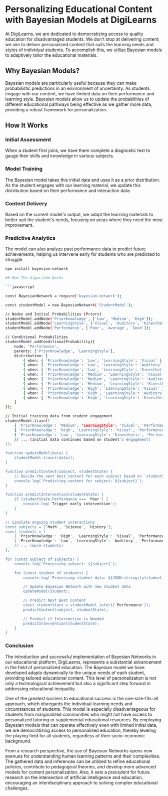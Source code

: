 # Personalizing Educational Content with Bayesian Models at DigiLearns

At DigiLearns, we are dedicated to democratizing access to quality education for disadvantaged students. We don't stop at delivering content; we aim to deliver personalized content that suits the learning needs and styles of individual students. To accomplish this, we utilize Bayesian models to adaptively tailor the educational materials.

## Why Bayesian Models?

Bayesian models are particularly useful because they can make probabilistic predictions in an environment of uncertainty. As students engage with our content, we have limited data on their performance and learning style. Bayesian models allow us to update the probabilities of different educational pathways being effective as we gather more data, providing a robust framework for personalization.

## How It Works

### Initial Assessment
When a student first joins, we have them complete a diagnostic test to gauge their skills and knowledge in various subjects.

### Model Training
The Bayesian model takes this initial data and uses it as a prior distribution. As the student engages with our learning material, we update this distribution based on their performance and interaction data.

### Content Delivery
Based on the current model's output, we adapt the learning materials to better suit the student's needs, focusing on areas where they need the most improvement.

### Predictive Analytics
The model can also analyze past performance data to predict future achievements, helping us intervene early for students who are predicted to struggle.

```bash
npm install bayesian-network

## How The Algorithm Works

```javascript

const BayesianNetwork = require('bayesian-network');

const studentModel = new BayesianNetwork('StudentModel');

// Nodes and Initial Probabilities (Priors)
studentModel.addNode('PriorKnowledge', ['Low', 'Medium', 'High']);
studentModel.addNode('LearningStyle', ['Visual', 'Auditory', 'Kinesthetic']);
studentModel.addNode('Performance', ['Poor', 'Average', 'Good']);

// Conditional Probabilities
studentModel.addConditionalProbability({
    node: 'Performance',
    parents: ['PriorKnowledge', 'LearningStyle'],
    distribution: [
        { when: { 'PriorKnowledge': 'Low', 'LearningStyle': 'Visual' }, then: { 'Poor': 0.7, 'Average': 0.2, 'Good': 0.1 }},
        { when: { 'PriorKnowledge': 'Low', 'LearningStyle': 'Auditory' }, then: { 'Poor': 0.6, 'Average': 0.3, 'Good': 0.1 }},
        { when: { 'PriorKnowledge': 'Low', 'LearningStyle': 'Kinesthetic' }, then: { 'Poor': 0.8, 'Average': 0.1, 'Good': 0.1 }},
        { when: { 'PriorKnowledge': 'Medium', 'LearningStyle': 'Visual' }, then: { 'Poor': 0.2, 'Average': 0.6, 'Good': 0.2 }},
        { when: { 'PriorKnowledge': 'Medium', 'LearningStyle': 'Auditory' }, then: { 'Poor': 0.1, 'Average': 0.7, 'Good': 0.2 }},
        { when: { 'PriorKnowledge': 'Medium', 'LearningStyle': 'Kinesthetic' }, then: { 'Poor': 0.3, 'Average': 0.4, 'Good': 0.3 }},
        { when: { 'PriorKnowledge': 'High', 'LearningStyle': 'Visual' }, then: { 'Poor': 0.1, 'Average': 0.2, 'Good': 0.7 }},
        { when: { 'PriorKnowledge': 'High', 'LearningStyle': 'Auditory' }, then: { 'Poor': 0.1, 'Average': 0.3, 'Good': 0.6 }},
        { when: { 'PriorKnowledge': 'High', 'LearningStyle': 'Kinesthetic' }, then: { 'Poor': 0.2, 'Average': 0.3, 'Good': 0.5 }},
    ]
});

// Initial training data from student engagement
studentModel.train([
    { 'PriorKnowledge': 'Medium', 'LearningStyle': 'Visual', 'Performance': 'Average' },
    { 'PriorKnowledge': 'High', 'LearningStyle': 'Visual', 'Performance': 'Good' },
    { 'PriorKnowledge': 'Low', 'LearningStyle': 'Kinesthetic', 'Performance': 'Poor' },
    // ... (initial data continues based on student's engagement)
]);

function updateModel(data) {
    studentModel.train([data]);
}

function predictContent(subject, studentState) {
    // Decide the next best content for each subject based on `studentState`
    console.log(`Predicting content for subject: ${subject}`);
}

function predictIntervention(studentState) {
    if (studentState.Performance === 'Poor') {
        console.log('Trigger early intervention');
    }
}

// Simulate ongoing student interactions
const subjects = ['Math', 'Science', 'History'];
const students = [
    { 'PriorKnowledge': 'High', 'LearningStyle': 'Visual', 'Performance': 'Good' },
    { 'PriorKnowledge': 'Low', 'LearningStyle': 'Auditory', 'Performance': 'Poor' },
    // ... (more students)
];

for (const subject of subjects) {
    console.log(`Processing subject: ${subject}`);

    for (const student of students) {
        console.log(`Processing student data: ${JSON.stringify(student)}`);

        // Update Bayesian Network with new student data
        updateModel(student);

        // Predict Next Best Content
        const studentState = studentModel.infer(['Performance']);
        predictContent(subject, studentState);

        // Predict if Intervention is Needed
        predictIntervention(studentState);
    }
}

```

### Conclusion
The introduction and successful implementation of Bayesian Networks in our educational platform, DigiLearns, represents a substantial advancement in the field of personalized education. The Bayesian model we have developed adapts dynamically to the unique needs of each student, providing tailored educational content. This level of personalization is not only a technological achievement but also a significant step forward in addressing educational inequality.

One of the greatest barriers to educational success is the one-size-fits-all approach, which disregards the individual learning needs and circumstances of students. This model is especially disadvantageous for students from marginalized communities who might not have access to personalized tutoring or supplemental educational resources. By employing Bayesian models that can operate effectively even with limited initial data, we are democratizing access to personalized education, thereby leveling the playing field for all students, regardless of their socio-economic background.

From a research perspective, the use of Bayesian Networks opens new avenues for understanding human learning patterns and their complexities. The gathered data and inferences can be utilized to refine educational policies, contribute to pedagogical theories, and develop more advanced models for content personalization. Also, it sets a precedent for future research on the intersection of artificial intelligence and education, encouraging an interdisciplinary approach to solving complex educational challenges.
